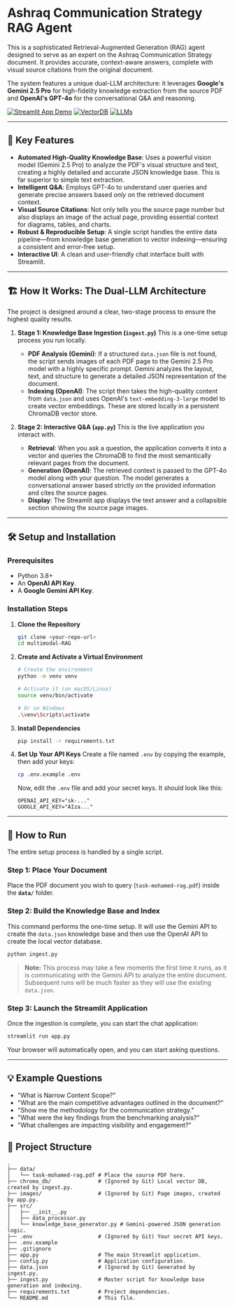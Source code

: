 # Ashraq Communication Strategy RAG Agent

This is a sophisticated Retrieval-Augmented Generation (RAG) agent designed to serve as an expert on the Ashraq Communication Strategy document. It provides accurate, context-aware answers, complete with visual source citations from the original document.

The system features a unique dual-LLM architecture: it leverages **Google's Gemini 2.5 Pro** for high-fidelity knowledge extraction from the source PDF and **OpenAI's GPT-4o** for the conversational Q&A and reasoning.

[![Streamlit App Demo](https://img.shields.io/badge/Interface-Streamlit-ff69b4.svg)](https://streamlit.io)
[![VectorDB](https://img.shields.io/badge/VectorDB-Chroma-blue.svg)](https://www.trychroma.com/)
[![LLMs](https://img.shields.io/badge/LLMs-OpenAI%20%7C%20Google%20Gemini-green.svg)](https://openai.com/)

---

## 🚀 Key Features

-   **Automated High-Quality Knowledge Base**: Uses a powerful vision model (Gemini 2.5 Pro) to analyze the PDF's visual structure and text, creating a highly detailed and accurate JSON knowledge base. This is far superior to simple text extraction.
-   **Intelligent Q&A**: Employs GPT-4o to understand user queries and generate precise answers based *only* on the retrieved document context.
-   **Visual Source Citations**: Not only tells you the source page number but also displays an image of the actual page, providing essential context for diagrams, tables, and charts.
-   **Robust & Reproducible Setup**: A single script handles the entire data pipeline—from knowledge base generation to vector indexing—ensuring a consistent and error-free setup.
-   **Interactive UI**: A clean and user-friendly chat interface built with Streamlit.

---

## 🏗️ How It Works: The Dual-LLM Architecture

The project is designed around a clear, two-stage process to ensure the highest quality results.

1.  **Stage 1: Knowledge Base Ingestion (`ingest.py`)**
    This is a one-time setup process you run locally.
    -   **PDF Analysis (Gemini)**: If a structured `data.json` file is not found, the script sends images of each PDF page to the Gemini 2.5 Pro model with a highly specific prompt. Gemini analyzes the layout, text, and structure to generate a detailed JSON representation of the document.
    -   **Indexing (OpenAI)**: The script then takes the high-quality content from `data.json` and uses OpenAI's `text-embedding-3-large` model to create vector embeddings. These are stored locally in a persistent ChromaDB vector store.

2.  **Stage 2: Interactive Q&A (`app.py`)**
    This is the live application you interact with.
    -   **Retrieval**: When you ask a question, the application converts it into a vector and queries the ChromaDB to find the most semantically relevant pages from the document.
    -   **Generation (OpenAI)**: The retrieved context is passed to the GPT-4o model along with your question. The model generates a conversational answer based strictly on the provided information and cites the source pages.
    -   **Display**: The Streamlit app displays the text answer and a collapsible section showing the source page images.

---

## 🛠️ Setup and Installation

### Prerequisites

-   Python 3.8+
-   An **OpenAI API Key**.
-   A **Google Gemini API Key**.

### Installation Steps

1.  **Clone the Repository**
    ```bash
    git clone <your-repo-url>
    cd multimodal-RAG
    ```

2.  **Create and Activate a Virtual Environment**
    ```bash
    # Create the environment
    python -m venv venv

    # Activate it (on macOS/Linux)
    source venv/bin/activate

    # Or on Windows
    .\venv\Scripts\activate
    ```

3.  **Install Dependencies**
    ```bash
    pip install -r requirements.txt
    ```

4.  **Set Up Your API Keys**
    Create a file named `.env` by copying the example, then add your keys:
    ```bash
    cp .env.example .env
    ```
    Now, edit the `.env` file and add your secret keys. It should look like this:
    ```env
    OPENAI_API_KEY="sk-..."
    GOOGLE_API_KEY="AIza..."
    ```

---

## 🚀 How to Run

The entire setup process is handled by a single script.

### Step 1: Place Your Document

Place the PDF document you wish to query (`task-mohamed-rag.pdf`) inside the **`data/`** folder.

### Step 2: Build the Knowledge Base and Index

This command performs the one-time setup. It will use the Gemini API to create the `data.json` knowledge base and then use the OpenAI API to create the local vector database.

```bash
python ingest.py
```
> **Note:** This process may take a few moments the first time it runs, as it is communicating with the Gemini API to analyze the entire document. Subsequent runs will be much faster as they will use the existing `data.json`.

### Step 3: Launch the Streamlit Application

Once the ingestion is complete, you can start the chat application:
```bash
streamlit run app.py
```
Your browser will automatically open, and you can start asking questions.

---

## 💡 Example Questions

-   "What is Narrow Content Scope?"
-   "What are the main competitive advantages outlined in the document?"
-   "Show me the methodology for the communication strategy."
-   "What were the key findings from the benchmarking analysis?"
-   "What challenges are impacting visibility and engagement?"

## 📁 Project Structure

```
.
├── data/
│   └── task-mohamed-rag.pdf # Place the source PDF here.
├── chroma_db/               # (Ignored by Git) Local vector DB, created by ingest.py.
├── images/                  # (Ignored by Git) Page images, created by app.py.
├── src/
│   ├── __init__.py
│   ├── data_processor.py
│   └── knowledge_base_generator.py # Gemini-powered JSON generation logic.
├── .env                     # (Ignored by Git) Your secret API keys.
├── .env.example
├── .gitignore
├── app.py                   # The main Streamlit application.
├── config.py                # Application configuration.
├── data.json                # (Ignored by Git) Generated by ingest.py.
├── ingest.py                # Master script for knowledge base generation and indexing.
├── requirements.txt         # Project dependencies.
└── README.md                # This file.
```
